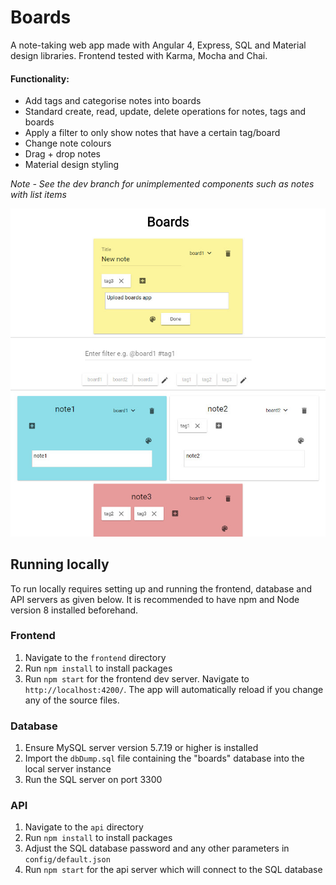 # Boards

A note-taking web app made with Angular 4, Express, SQL and Material design libraries. 
Frontend tested with Karma, Mocha and Chai.

#### Functionality:
-	Add tags and categorise notes into boards
-	Standard create, read, update, delete operations for notes, tags and boards
-	Apply a filter to only show notes that have a certain tag/board
-	Change note colours
-	Drag + drop notes
-	Material design styling

*Note - See the dev branch for unimplemented components such as notes with list items*

![Boards Screenshot](/boards1.jpg?raw=true "Boards Screenshot")

## Running locally

To run locally requires setting up and running the frontend, database and API servers as given below. It is recommended to have npm and Node version 8 installed beforehand.

### Frontend

1. Navigate to the `frontend` directory
2. Run `npm install` to install packages
3. Run `npm start` for the frontend dev server. Navigate to `http://localhost:4200/`. The app will automatically reload if you change any of the source files.

### Database

1. Ensure MySQL server version 5.7.19 or higher is installed
2. Import the `dbDump.sql` file containing the "boards" database into the local server instance
3. Run the SQL server on port 3300

### API

1. Navigate to the `api` directory
2. Run `npm install` to install packages
3. Adjust the SQL database password and any other parameters in `config/default.json`
4. Run `npm start` for the api server which will connect to the SQL database